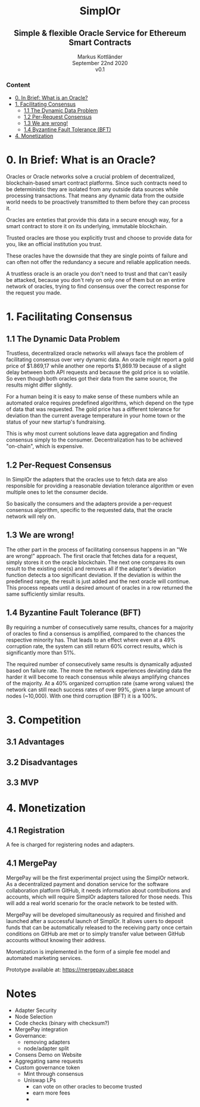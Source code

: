 # <center>SimplOr</center>
## <center>Simple & flexible Oracle Service for Ethereum Smart Contracts</center>

<center>Markus Kottländer</center>
<center>September 22nd 2020</center>
<center>v0.1</center>

### Content

- [0. In Brief: What is an Oracle?](#0-In-Brief-What-is-an-Oracle?)
- [1. Facilitating Consensus](#1-Facilitating-Consensus)
  - [1.1 The Dynamic Data Problem](#11-The-Dynamic-Data-Problem)
  - [1.2 Per-Request Consensus](#12-Per-Request-Consensus)
  - [1.3 We are wrong!](#13-We-are-wrong)
  - [1.4 Byzantine Fault Tolerance (BFT)](#14-Byzantine-Fault-Tolerance-BFT)
- [4. Monetization](#1-Monetization)

# 0. In Brief: What is an Oracle?

Oracles or Oracle networks solve a crucial problem of decentralized, blockchain-based smart contract platforms. Since such contracts need to be deterministic they are isolated from any outside data sources while processing transactions. That means any dynamic data from the outside world needs to be proactively transmitted to them before they can process it.

Oracles are enteties that provide this data in a secure enough way, for a smart contract to store it on its underlying, immutable blockchain.

Trusted oracles are those you explicitly trust and choose to provide data for you, like an official institution you trust.

These oracles have the downside that they are single points of failure and can often not offer the redundancy a secure and reliable application needs.

A trustless oracle is an oracle you don't need to trust and that can't easily be attacked, because you don't rely on only one of them but on an entire network of oracles, trying to find consensus over the correct response for the request you made.

# 1. Facilitating Consensus

## 1.1 The Dynamic Data Problem

Trustless, decentralized oracle networks will always face the problem of facilitating consensus over very dynamic data.
An oracle might report a gold price of $1.869,17 while another one reports $1,869.19
because of a slight delay between both API requests and because the
gold price is so volatile. So even though both oracles got their data from the same source, the results might differ slightly.

For a human being it is easy to make sense of these numbers while an automated oralce requires predefined algorithms, which depend on the type of data that was requested. The gold price has a different tolerance for deviation than the current average temperature in your home town or the status of your new startup's fundraising.

This is why most current solutions leave data aggregation and finding consensus simply to the consumer.
Decentralization has to be achieved "on-chain", which is expensive.

## 1.2 Per-Request Consensus

In SimplOr the adapters that the oracles use to fetch data are
also responsible for providing a reasonable deviation tolerance algorithm or even
multiple ones to let the consumer decide.

So basically the consumers and the adapters provide a per-request consensus algorithm,
specific to the requested data, that the oracle network will rely on.

## 1.3 We are wrong!

The other part in the process of facilitating consensus happens in an "We are wrong!" approach. The first oracle that fetches data for a request, simply
stores it on the oracle blockchain. The next one compares its own result to the existing one(s) and removes
all if the adapter's deviation function detects a too significant deviation. If the deviation is within the predefined range, the result is just added and the next oracle will continue. This process repeats until a desired amount of oracles in a row returned the same sufficiently similar results.

## 1.4 Byzantine Fault Tolerance (BFT)

By requiring a number of consecutively same results, chances for a majority of oracles to find a consensus is amplified, compared to the chances the respective minority has. That leads to an effect where even at a 49% corruption rate, the system can still return 60% correct results, which is significantly more than 51%.

The required number of consecutively same results is dynamically adjusted based on failure rate. The more the network experiences deviating data the harder it will become to reach consensus while always amplifying chances of the majority. At a 40% organized corruption rate (same wrong values) the network can still reach success rates of over 99%, given a large amount of nodes (~10,000). With one third corruption (BFT) it is a 100%.

# 3. Competition
## 3.1 Advantages
## 3.2 Disadvantages
## 3.3 MVP
# 4. Monetization

## 4.1 Registration

A fee is charged for registering nodes and adapters.

## 4.1 MergePay

MergePay will be the first experimental project using the SimplOr network.
As a decentralized payment and donation service for the software collaboration
platform GitHub, it needs information about contributions and accounts, which will
require SimplOr adapters tailored for those needs.
This will add a real world scenario for the oracle network to be tested with.

MergePay will be developed simultaneously as required and finished and launched
after a successful launch of SimplOr. It allows users to deposit funds that can be automatically released to the receiving party once certain conditions on GitHub are met or to simply transfer value between GitHub accounts without knowing their address.

Monetization is implemented in the form of a simple fee model and automated marketing services.

Prototype available at: https://mergepay.uber.space

# Notes
- Adapter Security
- Node Selection
- Code checks (binary with checksum?)
- MergePay integration
- Governance:
  - removing adapters
  - node/adapter split
- Consens Demo on Website
- Aggregating same requests
- Custom governance token
  - Mint through consensus
  - Uniswap LPs
    - can vote on other oracles to become trusted
    - earn more fees
    -
